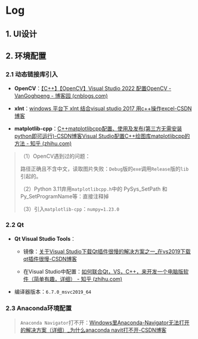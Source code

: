 # Log

## 1. UI设计

## 2. 环境配置

### 2.1 动态链接库引入

* **OpenCV**：[【C++】【OpenCV】Visual Studio 2022 配置OpenCV - VanGoghpeng - 博客园 (cnblogs.com)](https://www.cnblogs.com/vangoghpeng/p/18030685)

* **xlnt**：[windows 平台下 xlnt 结合visual studio 2017 用c++操作excel-CSDN博客](https://blog.csdn.net/s110730/article/details/82916136)

* **matplotlib-cpp**：[C++matplotlibcpp配置、使用及发布(第三方无需安装python即可运行)-CSDN博客](https://blog.csdn.net/weixin_44272195/article/details/126837083#:~:text=matplotl)[Visual Studio配置C++绘图库matplotlibcpp的方法 - 知乎 (zhihu.com)](https://zhuanlan.zhihu.com/p/585302210#:~:text=%E6%9C%AC%E6%96%87%E4%BB%8B%E7%BB%8D%E5%9C%A8%20Vi)

> （1）OpenCV遇到过的问题：
> 
> 路径正确且不含中文，读取图片失败：`Debug`版的`exe`调用`Release`版的`lib`引起的。
> 
> （2）Python 3.11弃用`matplotlibcpp.h`中的 PySys_SetPath 和 Py_SetProgramName等：直接注释掉
> 
> （3）引入`matplotlib-cpp`：`numpy=1.23.0`

### 2.2 Qt

* **Qt Visual Studio Tools**：
  
  * 镜像：[关于Visual Studio下载Qt插件很慢的解决方案之一_在vs2019下载qt插件很慢-CSDN博客](https://blog.csdn.net/qq_44207723/article/details/107692766)
  
  * 在Visual Studio中配置：[如何联合Qt，VS，C++，来开发一个电脑版软件（简单有趣，详细） - 知乎 (zhihu.com)](https://zhuanlan.zhihu.com/p/685171588)

* 编译器版本：`6.7.0_msvc2019_64`

### 2.3 Anaconda环境配置

> `Anaconda Navigator`打不开：[Windows里Anaconda-Navigator无法打开的解决方案（详细）_为什么anaconda navit打不开-CSDN博客](https://blog.csdn.net/weixin_42529892/article/details/81503261)

